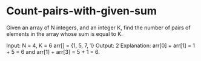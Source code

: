 # Count-pairs-with-given-sum
Given an array of N integers, and an integer K, find the number of pairs of elements in the array whose sum is equal to K.



Input:
N = 4, K = 6
arr[] = {1, 5, 7, 1}
Output: 2
Explanation: 
arr[0] + arr[1] = 1 + 5 = 6 
and arr[1] + arr[3] = 5 + 1 = 6.
